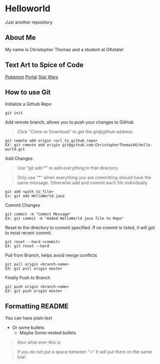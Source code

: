 # Helloworld
Just another repository

## About Me
My name is Christopher Thomas
and a student at OKstate!

## Text Art to Spice of Code
[Pokémon](misc/Pokémon.txt)
[Portal](misc/Protal.txt)
[Star Wars](misc/star_wars.txt)

## How to use Git
Initialize a Github Repo
```
git init
```

Add remote branch, allows you to push your changes to GitHub
> Click "Clone or Download" to get the git@github address

```
git remote add origin <url_to_github_repo>
EX: git remote add origin git@github.com:ChristopherThomas94/hello-world.git
```

Add Changes
> Use "git add *" to add everything in that directory.

> Only use "*" when everything you are committing should have the same message. Otherwise add and commit each file individually

```
git add <path_to_file>
Ex: git add HelloWorld.java
```

Commit Changes
```
git commit -m "Commit Message"
EX: git commit -m "Added HelloWorld java file to Repo"
```

Reset to the directory to commit specified. If no commit is listed, it will got to most recent commit.
```
git reset --hard <commit>
EX: git reset --hard
```

Pull from Branch, helps avoid merge conflicts
```
git pull origin <branch-name>
EX: git pull origin master
```

Finally Push to Branch
```
git push origin <branch-name>
EX: git push origin master
```

## Formatting README
You can have plain text

* Or some bullets
  * Maybe Some nested bullets
  
> Also what ever this is

> If you do not put a space between ">"
> It will put them on the same line!
